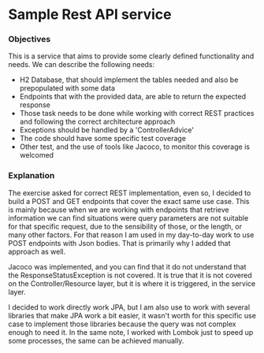 # Sample Rest API service

### Objectives
This is a service that aims to provide some clearly defined functionality and needs.
We can describe the following needs:

* H2 Database, that should implement the tables needed and also be prepopulated with some data
* Endpoints that with the provided data, are able to return the expected response
* Those task needs to be done while working with correct REST practices and following the correct architecture approach
* Exceptions should be handled by a 'ControllerAdvice'
* The code should have some specific test coverage
* Other test, and the use of tools like Jacoco, to monitor this coverage is welcomed

### Explanation
The exercise asked for correct REST implementation, even so, I decided to build a POST and GET endpoints that cover the
exact same use case. This is mainly because when we are working with endpoints that retrieve information we can find
situations were query parameters are not suitable for that specific request, due to the sensibility of those, or the length,
or many other factors. For that reason I am used in my day-to-day work to use POST endpoints with Json bodies. That is primarily
why I added that approach as well.

Jacoco was implemented, and you can find that it do not understand that the ResponseStatusException is not covered.
It is true that it is not covered on the Controller/Resource layer, but it is where it is triggered, in the service layer.

I decided to work directly work JPA, but I am also use to work with several libraries that make JPA work a bit easier, it
wasn't worth for this specific use case to implement those libraries because the query was not complex enough to need it.
In the same note, I worked with Lombok just to speed up some processes, the same can be achieved manually.

